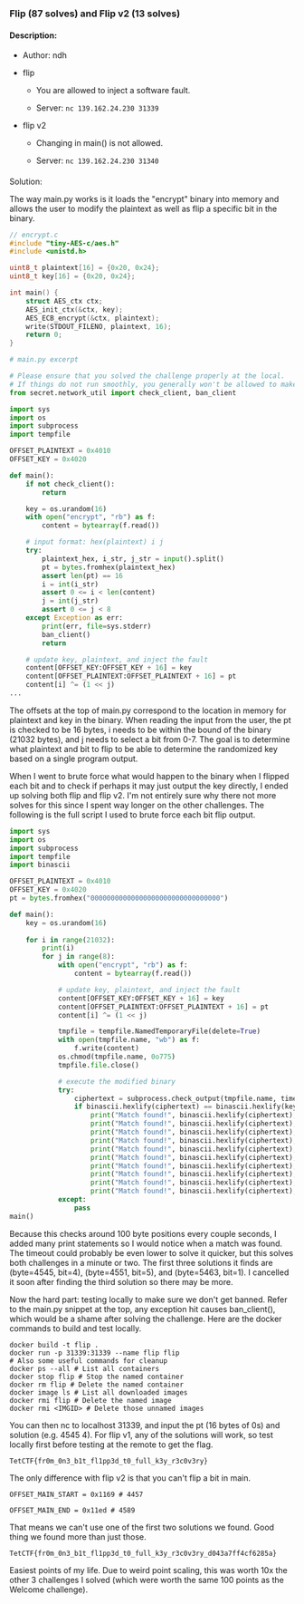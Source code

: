 
### Flip (87 solves) and Flip v2 (13 solves)

#### Description:

-   Author: ndh
    

-   flip
    
    -   You are allowed to inject a software fault.
        
    
    -   Server: `nc 139.162.24.230 31339`
        
    

-   flip v2
    
    -   Changing in main() is not allowed.
        
    
    -   Server: `nc 139.162.24.230 31340`
        
    

#### 

Solution:

The way main.py works is it loads the "encrypt" binary into memory and allows the user to modify the plaintext as well as flip a specific bit in the binary.
```c
// encrypt.c
#include "tiny-AES-c/aes.h"
#include <unistd.h>

uint8_t plaintext[16] = {0x20, 0x24};
uint8_t key[16] = {0x20, 0x24};

int main() {
    struct AES_ctx ctx;
    AES_init_ctx(&ctx, key);
    AES_ECB_encrypt(&ctx, plaintext);
    write(STDOUT_FILENO, plaintext, 16);
    return 0;
}
```
```python
# main.py excerpt

# Please ensure that you solved the challenge properly at the local.
# If things do not run smoothly, you generally won't be allowed to make another attempt.
from secret.network_util import check_client, ban_client

import sys
import os
import subprocess
import tempfile

OFFSET_PLAINTEXT = 0x4010
OFFSET_KEY = 0x4020

def main():
    if not check_client():
        return

    key = os.urandom(16)
    with open("encrypt", "rb") as f:
        content = bytearray(f.read())

    # input format: hex(plaintext) i j
    try:
        plaintext_hex, i_str, j_str = input().split()
        pt = bytes.fromhex(plaintext_hex)
        assert len(pt) == 16
        i = int(i_str)
        assert 0 <= i < len(content)
        j = int(j_str)
        assert 0 <= j < 8
    except Exception as err:
        print(err, file=sys.stderr)
        ban_client()
        return

    # update key, plaintext, and inject the fault
    content[OFFSET_KEY:OFFSET_KEY + 16] = key
    content[OFFSET_PLAINTEXT:OFFSET_PLAINTEXT + 16] = pt
    content[i] ^= (1 << j)
...
```
The offsets at the top of main.py correspond to the location in memory for plaintext and key in the binary. When reading the input from the user, the pt is checked to be 16 bytes, i needs to be within the bound of the binary (21032 bytes), and j needs to select a bit from 0-7. The goal is to determine what plaintext and bit to flip to be able to determine the randomized key based on a single program output.

When I went to brute force what would happen to the binary when I flipped each bit and to check if perhaps it may just output the key directly, I ended up solving both flip and flip v2. I'm not entirely sure why there not more solves for this since I spent way longer on the other challenges. The following is the full script I used to brute force each bit flip output.
```python
import sys
import os
import subprocess
import tempfile
import binascii

OFFSET_PLAINTEXT = 0x4010
OFFSET_KEY = 0x4020
pt = bytes.fromhex("00000000000000000000000000000000")

def main():
    key = os.urandom(16)
   
    for i in range(21032):
        print(i)
        for j in range(8):
            with open("encrypt", "rb") as f:
                content = bytearray(f.read())

            # update key, plaintext, and inject the fault
            content[OFFSET_KEY:OFFSET_KEY + 16] = key
            content[OFFSET_PLAINTEXT:OFFSET_PLAINTEXT + 16] = pt
            content[i] ^= (1 << j)

            tmpfile = tempfile.NamedTemporaryFile(delete=True)
            with open(tmpfile.name, "wb") as f:
                f.write(content)
            os.chmod(tmpfile.name, 0o775)
            tmpfile.file.close()

            # execute the modified binary
            try:
                ciphertext = subprocess.check_output(tmpfile.name, timeout=0.001)
                if binascii.hexlify(ciphertext) == binascii.hexlify(key):
                    print("Match found!", binascii.hexlify(ciphertext), binascii.hexlify(key), i, j)
                    print("Match found!", binascii.hexlify(ciphertext), binascii.hexlify(key), i, j)
                    print("Match found!", binascii.hexlify(ciphertext), binascii.hexlify(key), i, j)
                    print("Match found!", binascii.hexlify(ciphertext), binascii.hexlify(key), i, j)
                    print("Match found!", binascii.hexlify(ciphertext), binascii.hexlify(key), i, j)
                    print("Match found!", binascii.hexlify(ciphertext), binascii.hexlify(key), i, j)
                    print("Match found!", binascii.hexlify(ciphertext), binascii.hexlify(key), i, j)
                    print("Match found!", binascii.hexlify(ciphertext), binascii.hexlify(key), i, j)
                    print("Match found!", binascii.hexlify(ciphertext), binascii.hexlify(key), i, j)
                    print("Match found!", binascii.hexlify(ciphertext), binascii.hexlify(key), i, j)
            except:
                pass
main()
```
Because this checks around 100 byte positions every couple seconds, I added many print statements so I would notice when a match was found. The timeout could probably be even lower to solve it quicker, but this solves both challenges in a minute or two. The first three solutions it finds are (byte=4545, bit=4), (byte=4551, bit=5), and (byte=5463, bit=1). I cancelled it soon after finding the third solution so there may be more.

Now the hard part: testing locally to make sure we don't get banned. Refer to the main.py snippet at the top, any exception hit causes ban_client(), which would be a shame after solving the challenge. Here are the docker commands to build and test locally.
```
docker build -t flip .
docker run -p 31339:31339 --name flip flip
# Also some useful commands for cleanup
docker ps --all # List all containers
docker stop flip # Stop the named container
docker rm flip # Delete the named container
docker image ls # List all downloaded images
docker rmi flip # Delete the named image
docker rmi <IMGID> # Delete those unnamed images
```
You can then nc to localhost 31339, and input the pt (16 bytes of 0s) and solution (e.g. 4545 4). For flip v1, any of the solutions will work, so test locally first before testing at the remote to get the flag.

`TetCTF{fr0m_0n3_b1t_fl1pp3d_t0_full_k3y_r3c0v3ry}`

The only difference with flip v2 is that you can't flip a bit in main.
```
OFFSET_MAIN_START = 0x1169 # 4457

OFFSET_MAIN_END = 0x11ed # 4589
```
That means we can't use one of the first two solutions we found. Good thing we found more than just those.

`TetCTF{fr0m_0n3_b1t_fl1pp3d_t0_full_k3y_r3c0v3ry_d043a7ff4cf6285a}`

Easiest points of my life. Due to weird point scaling, this was worth 10x the other 3 challenges I solved (which were worth the same 100 points as the Welcome challenge).
